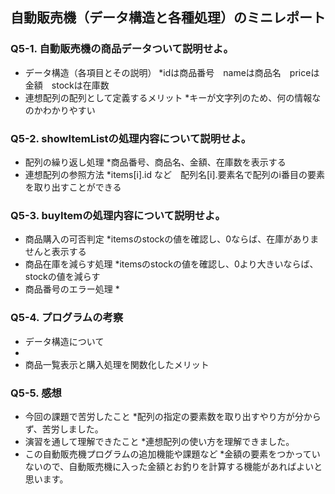 ## 自動販売機（データ構造と各種処理）のミニレポート
### Q5-1. 自動販売機の商品データついて説明せよ。
* データ構造（各項目とその説明）
 *idは商品番号　nameは商品名　priceは金額　stockは在庫数 
* 連想配列の配列として定義するメリット
 *キーが文字列のため、何の情報なのかわかりやすい 
### Q5-2. showItemListの処理内容について説明せよ。
* 配列の繰り返し処理
  *商品番号、商品名、金額、在庫数を表示する
* 連想配列の参照方法
  *items[i].id など　配列名[i].要素名で配列のi番目の要素を取り出すことができる
### Q5-3. buyItemの処理内容について説明せよ。
* 商品購入の可否判定
  *itemsのstockの値を確認し、0ならば、在庫がありませんと表示する 
* 商品在庫を減らす処理
  *itemsのstockの値を確認し、0より大きいならば、stockの値を減らす
* 商品番号のエラー処理
  * 
### Q5-4. プログラムの考察
* データ構造について
 * 
* 商品一覧表示と購入処理を関数化したメリット
### Q5-5. 感想
* 今回の課題で苦労したこと
 *配列の指定の要素数を取り出すやり方が分からず、苦労しました。 
* 演習を通して理解できたこと
 *連想配列の使い方を理解できました。 
* この自動販売機プログラムの追加機能や課題など
 *金額の要素をつかっていないので、自動販売機に入った金額とお釣りを計算する機能があればよいと思います。 
